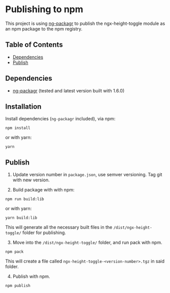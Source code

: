 # Publishing to npm

This project is using [ng-packagr](https://github.com/dherges/ng-packagr) to publish the ngx-height-toggle module as an npm package to the npm registry.

## Table of Contents

- [Dependencies](#dependencies)
- [Publish](#publish)

## Dependencies
* [ng-packagr](https://github.com/dherges/ng-packagr) (tested and latest version built with 1.6.0)

## Installation
Install dependencies (`ng-packagr` included), via npm:
```shell
npm install
```
or with yarn:
```shell
yarn
```

## Publish

1) Update version number in `package.json`, use semver versioning. Tag git with new version.

2) Build package with with npm:
```shell
npm run build:lib
```
or with yarn:
```shell
yarn build:lib
```
This will generate all the necessary built files in the `/dist/ngx-height-toggle/` folder for publishing.

3) Move into the `/dist/ngx-height-toggle/` folder, and run pack with npm.
```shell
npm pack
```
This will create a file called `ngx-height-toggle-<version-number>.tgz` in said folder.

4) Publish with npm.
```shell
npm publish
```
